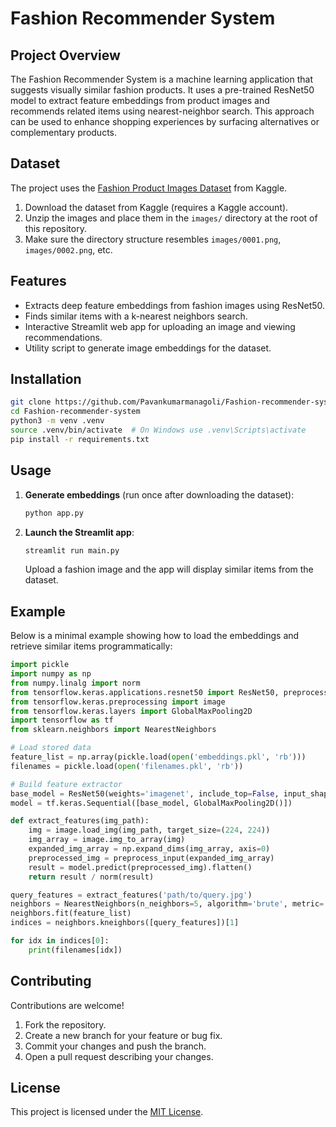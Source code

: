 # Fashion Recommender System

## Project Overview
The Fashion Recommender System is a machine learning application that suggests visually similar fashion products. It uses a pre-trained ResNet50 model to extract feature embeddings from product images and recommends related items using nearest-neighbor search. This approach can be used to enhance shopping experiences by surfacing alternatives or complementary products.

## Dataset
The project uses the [Fashion Product Images Dataset](https://www.kaggle.com/datasets/paramaggarwal/fashion-product-images-dataset) from Kaggle.

1. Download the dataset from Kaggle (requires a Kaggle account).
2. Unzip the images and place them in the `images/` directory at the root of this repository.
3. Make sure the directory structure resembles `images/0001.png`, `images/0002.png`, etc.

## Features
- Extracts deep feature embeddings from fashion images using ResNet50.
- Finds similar items with a k-nearest neighbors search.
- Interactive Streamlit web app for uploading an image and viewing recommendations.
- Utility script to generate image embeddings for the dataset.

## Installation
```bash
git clone https://github.com/Pavankumarmanagoli/Fashion-recommender-system.git
cd Fashion-recommender-system
python3 -m venv .venv
source .venv/bin/activate  # On Windows use .venv\Scripts\activate
pip install -r requirements.txt
```

## Usage
1. **Generate embeddings** (run once after downloading the dataset):
   ```bash
   python app.py
   ```
2. **Launch the Streamlit app**:
   ```bash
   streamlit run main.py
   ```
   Upload a fashion image and the app will display similar items from the dataset.

## Example
Below is a minimal example showing how to load the embeddings and retrieve similar items programmatically:
```python
import pickle
import numpy as np
from numpy.linalg import norm
from tensorflow.keras.applications.resnet50 import ResNet50, preprocess_input
from tensorflow.keras.preprocessing import image
from tensorflow.keras.layers import GlobalMaxPooling2D
import tensorflow as tf
from sklearn.neighbors import NearestNeighbors

# Load stored data
feature_list = np.array(pickle.load(open('embeddings.pkl', 'rb')))
filenames = pickle.load(open('filenames.pkl', 'rb'))

# Build feature extractor
base_model = ResNet50(weights='imagenet', include_top=False, input_shape=(224, 224, 3))
model = tf.keras.Sequential([base_model, GlobalMaxPooling2D()])

def extract_features(img_path):
    img = image.load_img(img_path, target_size=(224, 224))
    img_array = image.img_to_array(img)
    expanded_img_array = np.expand_dims(img_array, axis=0)
    preprocessed_img = preprocess_input(expanded_img_array)
    result = model.predict(preprocessed_img).flatten()
    return result / norm(result)

query_features = extract_features('path/to/query.jpg')
neighbors = NearestNeighbors(n_neighbors=5, algorithm='brute', metric='euclidean')
neighbors.fit(feature_list)
indices = neighbors.kneighbors([query_features])[1]

for idx in indices[0]:
    print(filenames[idx])
```

## Contributing
Contributions are welcome!
1. Fork the repository.
2. Create a new branch for your feature or bug fix.
3. Commit your changes and push the branch.
4. Open a pull request describing your changes.

## License
This project is licensed under the [MIT License](LICENSE).
